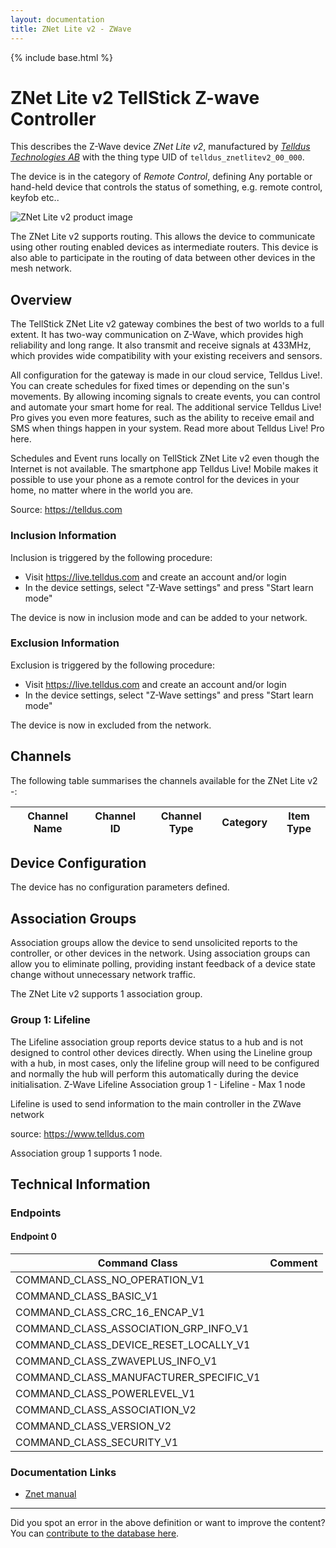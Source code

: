 ```yaml
---
layout: documentation
title: ZNet Lite v2 - ZWave
---
```


{% include base.html %}

# ZNet Lite v2 TellStick Z-wave Controller
This describes the Z-Wave device *ZNet Lite v2*, manufactured by *[Telldus Technologies AB](http://www.telldus.com/)* with the thing type UID of ```telldus_znetlitev2_00_000```.

The device is in the category of *Remote Control*, defining Any portable or hand-held device that controls the status of something, e.g. remote control, keyfob etc..

![ZNet Lite v2 product image](https://opensmarthouse.org/zwavedatabase/1257/image/)


The ZNet Lite v2 supports routing. This allows the device to communicate using other routing enabled devices as intermediate routers.  This device is also able to participate in the routing of data between other devices in the mesh network.

## Overview

The TellStick ZNet Lite v2 gateway combines the best of two worlds to a full extent. It has two-way communication on Z-Wave, which provides high reliability and long range. It also transmit and receive signals at 433MHz, which provides wide compatibility with your existing receivers and sensors.  
  
All configuration for the gateway is made in our cloud service, Telldus Live!. You can create schedules for fixed times or depending on the sun's movements. By allowing incoming signals to create events, you can control and automate your smart home for real. The additional service Telldus Live! Pro gives you even more features, such as the ability to receive email and SMS when things happen in your system. Read more about Telldus Live! Pro here.  
  
Schedules and Event runs locally on TellStick ZNet Lite v2 even though the Internet is not available. The smartphone app Telldus Live! Mobile makes it possible to use your phone as a remote control for the devices in your home, no matter where in the world you are.

Source: https://telldus.com

### Inclusion Information

Inclusion is triggered by the following procedure:

  * Visit https://live.telldus.com and create an account and/or login
  * In the device settings, select "Z-Wave settings" and press "Start learn mode"

The device is now in inclusion mode and can be added to your network.

### Exclusion Information

Exclusion is triggered by the following procedure:

  * Visit https://live.telldus.com and create an account and/or login
  * In the device settings, select "Z-Wave settings" and press "Start learn mode"

The device is now in excluded from the network.

## Channels

The following table summarises the channels available for the ZNet Lite v2 -:

| Channel Name | Channel ID | Channel Type | Category | Item Type |
|--------------|------------|--------------|----------|-----------|



## Device Configuration

The device has no configuration parameters defined.

## Association Groups

Association groups allow the device to send unsolicited reports to the controller, or other devices in the network. Using association groups can allow you to eliminate polling, providing instant feedback of a device state change without unnecessary network traffic.

The ZNet Lite v2 supports 1 association group.

### Group 1: Lifeline

The Lifeline association group reports device status to a hub and is not designed to control other devices directly. When using the Lineline group with a hub, in most cases, only the lifeline group will need to be configured and normally the hub will perform this automatically during the device initialisation.
Z-Wave Lifeline
Association group 1 - Lifeline - Max 1 node

Lifeline is used to send information to the main controller in the Z­Wave network

source: https://www.telldus.com

Association group 1 supports 1 node.

## Technical Information

### Endpoints

#### Endpoint 0

| Command Class | Comment |
|---------------|---------|
| COMMAND_CLASS_NO_OPERATION_V1| |
| COMMAND_CLASS_BASIC_V1| |
| COMMAND_CLASS_CRC_16_ENCAP_V1| |
| COMMAND_CLASS_ASSOCIATION_GRP_INFO_V1| |
| COMMAND_CLASS_DEVICE_RESET_LOCALLY_V1| |
| COMMAND_CLASS_ZWAVEPLUS_INFO_V1| |
| COMMAND_CLASS_MANUFACTURER_SPECIFIC_V1| |
| COMMAND_CLASS_POWERLEVEL_V1| |
| COMMAND_CLASS_ASSOCIATION_V2| |
| COMMAND_CLASS_VERSION_V2| |
| COMMAND_CLASS_SECURITY_V1| |

### Documentation Links

* [Znet manual](https://www.opensmarthouse.org/zwavedatabase/1257/TellStick-ZNet-Lite-technical-manual.pdf)

---

Did you spot an error in the above definition or want to improve the content?
You can [contribute to the database here](https://www.opensmarthouse.org/zwavedatabase/1257).
